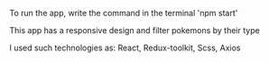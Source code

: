 To run the app, write the command in the terminal 'npm start'

This app has a responsive design and filter pokemons by their type

I used such technologies as: React, Redux-toolkit, Scss, Axios
